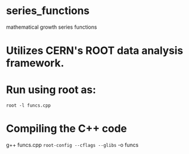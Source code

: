 # series_functions
mathematical growth series functions

# Utilizes CERN's ROOT data analysis framework.
#
# Run using root as:
	root -l funcs.cpp

# Compiling the C++ code
g++ funcs.cpp `root-config --cflags --glibs` -o funcs
